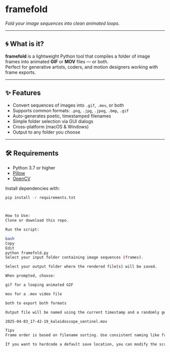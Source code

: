 # framefold

*Fold your image sequences into clean animated loops.*

---

## 🌀 What is it?

**framefold** is a lightweight Python tool that compiles a folder of image frames into animated **GIF** or **MOV** files — or both.  
Perfect for generative artists, coders, and motion designers working with frame exports.

---

## ✨ Features

- Convert sequences of images into `.gif`, `.mov`, or both
- Supports common formats: `.png`, `.jpg`, `.jpeg`, `.bmp`, `.gif`
- Auto-generates poetic, timestamped filenames
- Simple folder selection via GUI dialogs
- Cross-platform (macOS & Windows)
- Output to any folder you choose

---

## 🛠 Requirements

- Python 3.7 or higher
- [Pillow](https://pypi.org/project/Pillow/)
- [OpenCV](https://pypi.org/project/opencv-python/)

Install dependencies with:

```bash
pip install -r requirements.txt



How to Use:
Clone or download this repo.

Run the script:

bash
Copy
Edit
python framefold.py
Select your input folder containing image sequences (frames).

Select your output folder where the rendered file(s) will be saved.

When prompted, choose:

gif for a looping animated GIF

mov for a .mov video file

both to export both formats

Output file will be named using the current timestamp and a randomly generated poetic name like:

2025-04-03_17-42-19_kaleidoscope_sentinel.mov

Tips
Frame order is based on filename sorting. Use consistent naming like frame_001.png, frame_002.png, etc.

If you want to hardcode a default save location, you can modify the script where the output folder is selected.

